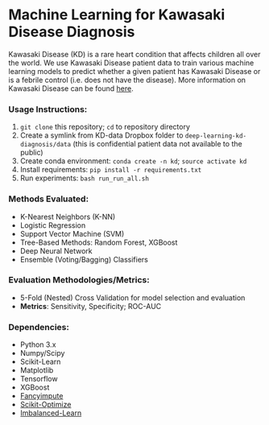 # Machine Learning for Kawasaki Disease Diagnosis

Kawasaki Disease (KD) is a rare heart condition that affects children all over the world. We use Kawasaki Disease patient data to train various machine learning models to predict whether a given patient has Kawasaki Disease or is a febrile control (i.e. does not have the disease). More information on Kawasaki Disease can be found [here](https://www.mayoclinic.org/diseases-conditions/kawasaki-disease/symptoms-causes/syc-20354598).

### Usage Instructions:
1. `git clone` this repository; `cd` to repository directory
2. Create a symlink from KD-data Dropbox folder to `deep-learning-kd-diagnosis/data` (this is confidential patient data not available to the public)
3. Create conda environment: `conda create -n kd`; `source activate kd`
4. Install requirements: `pip install -r requirements.txt`
5. Run experiments: `bash run_run_all.sh`

### Methods Evaluated:
* K-Nearest Neighbors (K-NN)
* Logistic Regression
* Support Vector Machine (SVM)
* Tree-Based Methods: Random Forest, XGBoost
* Deep Neural Network
* Ensemble (Voting/Bagging) Classifiers

### Evaluation Methodologies/Metrics:
* 5-Fold (Nested) Cross Validation for model selection and evaluation
* **Metrics**: Sensitivity, Specificity; ROC-AUC

### Dependencies:
* Python 3.x
* Numpy/Scipy
* Scikit-Learn
* Matplotlib
* Tensorflow
* XGBoost
* [Fancyimpute](https://github.com/iskandr/fancyimpute)
* [Scikit-Optimize](https://scikit-optimize.github.io/)
* [Imbalanced-Learn](https://github.com/scikit-learn-contrib/imbalanced-learn)
